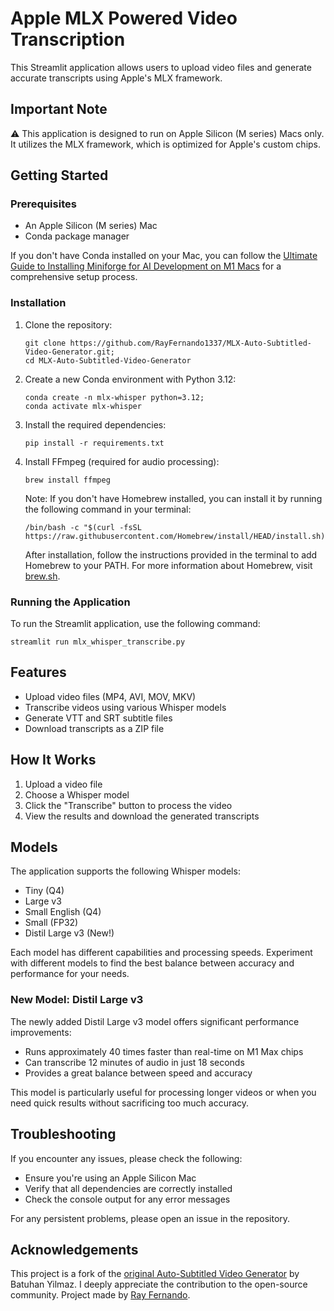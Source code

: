 # Apple MLX Powered Video Transcription

This Streamlit application allows users to upload video files and generate accurate transcripts using Apple's MLX framework.

## Important Note

⚠️ This application is designed to run on Apple Silicon (M series) Macs only. It utilizes the MLX framework, which is optimized for Apple's custom chips.

## Getting Started

### Prerequisites

- An Apple Silicon (M series) Mac
- Conda package manager

If you don't have Conda installed on your Mac, you can follow the [Ultimate Guide to Installing Miniforge for AI Development on M1 Macs](https://www.rayfernando.ai/ultimate-guide-installing-miniforge-ai-development-m1-macs) for a comprehensive setup process.

### Installation

1. Clone the repository:
   ```
   git clone https://github.com/RayFernando1337/MLX-Auto-Subtitled-Video-Generator.git;
   cd MLX-Auto-Subtitled-Video-Generator
   ```

2. Create a new Conda environment with Python 3.12:
   ```
   conda create -n mlx-whisper python=3.12;
   conda activate mlx-whisper
   ```

3. Install the required dependencies:
   ```
   pip install -r requirements.txt
   ```

4. Install FFmpeg (required for audio processing):
   ```
   brew install ffmpeg
   ```

   Note: If you don't have Homebrew installed, you can install it by running the following command in your terminal:
   ```
   /bin/bash -c "$(curl -fsSL https://raw.githubusercontent.com/Homebrew/install/HEAD/install.sh)"
   ```
   
   After installation, follow the instructions provided in the terminal to add Homebrew to your PATH. For more information about Homebrew, visit [brew.sh](https://brew.sh/).

### Running the Application

To run the Streamlit application, use the following command:

`streamlit run mlx_whisper_transcribe.py`


## Features

- Upload video files (MP4, AVI, MOV, MKV)
- Transcribe videos using various Whisper models
- Generate VTT and SRT subtitle files
- Download transcripts as a ZIP file

## How It Works

1. Upload a video file
2. Choose a Whisper model
3. Click the "Transcribe" button to process the video
4. View the results and download the generated transcripts

## Models

The application supports the following Whisper models:

- Tiny (Q4)
- Large v3
- Small English (Q4)
- Small (FP32)
- Distil Large v3 (New!)

Each model has different capabilities and processing speeds. Experiment with different models to find the best balance between accuracy and performance for your needs.

### New Model: Distil Large v3

The newly added Distil Large v3 model offers significant performance improvements:

- Runs approximately 40 times faster than real-time on M1 Max chips
- Can transcribe 12 minutes of audio in just 18 seconds
- Provides a great balance between speed and accuracy

This model is particularly useful for processing longer videos or when you need quick results without sacrificing too much accuracy.

## Troubleshooting

If you encounter any issues, please check the following:

- Ensure you're using an Apple Silicon Mac
- Verify that all dependencies are correctly installed
- Check the console output for any error messages

For any persistent problems, please open an issue in the repository.


## Acknowledgements

This project is a fork of the [original Auto-Subtitled Video Generator](https://github.com/BatuhanYilmaz26/Auto-Subtitled-Video-Generator) by Batuhan Yilmaz. I deeply appreciate the contribution to the open-source community. Project made by [Ray Fernando](https://github.com/RayFernando1337/).